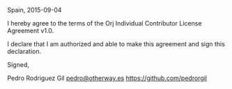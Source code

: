 Spain, 2015-09-04

I hereby agree to the terms of the Orj Individual Contributor License Agreement v1.0.

I declare that I am authorized and able to make this agreement and sign this declaration.

Signed,

Pedro Rodriguez Gil pedro@otherway.es https://github.com/pedrorgil

